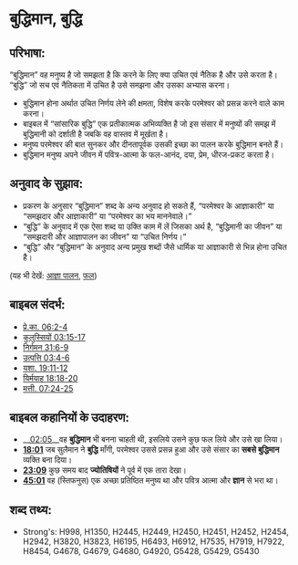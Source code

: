 # बुद्धिमान, बुद्धि #

## परिभाषा: ##

“बुद्धिमान” वह मनुष्य है जो समझता है कि करने के लिए क्या उचित एवं नैतिक है और उसे करता है। “बुद्धि” जो सच एवं नैतिकता में उचित है उसे समझना और उसका अभ्यास करना।

* बुद्धिमान होना अर्थात उचित निर्णय लेने की क्षमता, विशेष करके परमेश्वर को प्रसन्न करने वाले काम करना।
* बाइबल में “सांसारिक बुद्धि” एक प्रतीकात्मक अभिव्यक्ति है जो इस संसार में मनुष्यों की समझ में बुद्धिमानी को दर्शाती है जबकि वह वास्तव में मूर्खता है।
* मनुष्य परमेश्वर की बात सुनकर और दीनतापूर्वक उसकी इच्छा का पालन करके बुद्धिमान बनते हैं।
* बुद्धिमान मनुष्य अपने जीवन में पवित्र-आत्मा के फल-आनंद, दया, प्रेम, धीरज-प्रकट करता है।

## अनुवाद के सुझाव: ##

* प्रकरण के अनुसार “बुद्धिमान” शब्द के अन्य अनुवाद हो सकते हैं, “परमेश्वर के आज्ञाकारी” या “समझदार और आज्ञाकारी” या “परमेश्वर का भय माननेवाले।”
* “बुद्धि” के अनुवाद में एक ऐसा शब्द या उक्ति काम में लें जिसका अर्थ है, “बुद्धिमानी का जीवन” या “समझदारी और आज्ञापालन का जीवन” या “उचित निर्णय।”
* “बुद्धि” और “बुद्धिमान” के अनुवाद अन्य प्रमुख शब्दों जैसे धार्मिक या आज्ञाकारी से भिन्न होना उचित है।

(यह भी देखें: [आज्ञा पालन](../other/obey.md), [फल](../other/fruit.md))

## बाइबल संदर्भ: ##

* [प्रे.का. 06:2-4](rc://hi/tn/help/act/06/02)
* [कुलुस्सियों 03:15-17](rc://hi/tn/help/col/03/15)
* [निर्गमन 31:6-9](rc://hi/tn/help/exo/31/06)
* [उत्पत्ति 03:4-6](rc://hi/tn/help/gen/03/04)
* [यशा. 19:11-12](rc://hi/tn/help/isa/19/11)
* [यिर्मयाह 18:18-20](rc://hi/tn/help/jer/18/18)
* [मत्ती. 07:24-25](rc://hi/tn/help/mat/07/24)

## बाइबल कहानियों के उदाहरण: ##

* __[02:05](rc://hi/tn/help/obs/02/05)__वह  __बुद्धिमान__ भी बनना चाहती थी, इसलिये उसने कुछ फल लिये और उसे खा लिया।
* __[18:01](rc://hi/tn/help/obs/18/01)__ जब सुलैमान ने __बुद्धि__ माँगी, परमेश्वर उससे प्रसन्न हुआ और उसे संसार का __सबसे बुद्धिमान__ व्यक्ति बना दिया।
* __[23:09](rc://hi/tn/help/obs/23/09)__ कुछ समय बाद __ज्योतिषियों__ ने पूर्व में एक तारा देखा।
* __[45:01](rc://hi/tn/help/obs/45/01)__ वह (स्तिफनुस) एक अच्छा प्रतिष्ठित मनुष्य था और पवित्र आत्मा और __ज्ञान__ से भरा था।

## शब्द तथ्य: ##

* Strong's: H998, H1350, H2445, H2449, H2450, H2451, H2452, H2454, H2942, H3820, H3823, H6195, H6493, H6912, H7535, H7919, H7922, H8454, G4678, G4679, G4680, G4920, G5428, G5429, G5430
